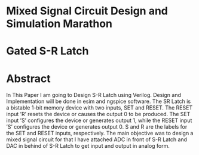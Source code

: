 # Mixed Signal Circuit Design and Simulation Marathon

# Gated S-R Latch


# Abstract
In This Paper I am going to Design S-R Latch using
Verilog. Design and Implementation will be done in esim and
ngspice software. The SR Latch is a bistable 1-bit memory device
with two inputs, SET and RESET. The RESET input ’R’ resets
the device or causes the output 0 to be produced. The SET input
’S’ configures the device or generates output 1, while the RESET
input ’S’ configures the device or generates output 0. S and R
are the labels for the SET and RESET inputs, respectively. The
main objective was to design a mixed signal circuit for that I
have attached ADC in front of S-R Latch and DAC in behind of
S-R Latch to get input and output in analog form.
